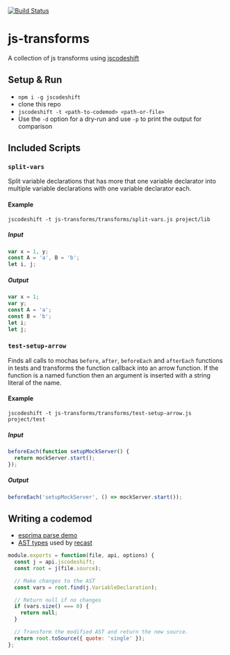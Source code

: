 [![Build Status](https://travis-ci.org/Springworks/js-transforms.svg?branch=master)](https://travis-ci.org/Springworks/js-transforms)

# js-transforms

A collection of js transforms using [jscodeshift](https://github.com/facebook/jscodeshift)


## Setup & Run

- `npm i -g jscodeshift`
- clone this repo
- `jscodeshift -t <path-to-codemod> <path-or-file>`
- Use the `-d` option for a dry-run and use `-p` to print the output for comparison


## Included Scripts


### `split-vars`

Split variable declarations that has more that one variable declarator into multiple variable declarations with one variable declarator each.

#### Example

```
jscodeshift -t js-transforms/transforms/split-vars.js project/lib
```

##### Input

```js
var x = 1, y;
const A = 'a', B = 'b';
let i, j;
```

##### Output

```js
var x = 1;
var y;
const A = 'a';
const B = 'b';
let i;
let j;
```


### `test-setup-arrow`

Finds all calls to mochas `before`, `after`, `beforeEach` and `afterEach` functions in tests and transforms the function callback into an arrow function. If the function is a named function then an argument is inserted with a string literal of the name.

#### Example

```
jscodeshift -t js-transforms/transforms/test-setup-arrow.js project/test
```

##### Input

```js
beforeEach(function setupMockServer() {
  return mockServer.start();
});
```

##### Output

```js
beforeEach('setupMockServer', () => mockServer.start());
```


## Writing a codemod

- [esprima parse demo](http://esprima.org/demo/parse.html)
- [AST types](https://github.com/benjamn/ast-types/blob/master/def/core.js) used by [recast](https://github.com/benjamn/recast)

```js
module.exports = function(file, api, options) {
  const j = api.jscodeshift;
  const root = j(file.source);

  // Make changes to the AST
  const vars = root.find(j.VariableDeclaration);

  // Return null if no changes
  if (vars.size() === 0) {
    return null;
  }

  // Transform the modified AST and return the new source.
  return root.toSource({ quote: 'single' });
};
```
